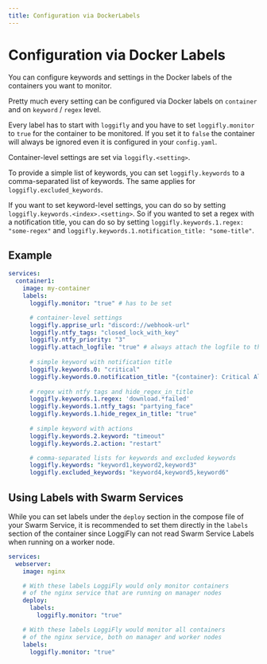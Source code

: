 ```yaml
---
title: Configuration via DockerLabels
---
```


# Configuration via Docker Labels

You can configure keywords and settings in the Docker labels of the containers you want to monitor.

Pretty much every setting can be configured via Docker labels on `container` and on `keyword` / `regex` level.

Every label has to start with `loggifly` and you have to set `loggifly.monitor` to `true` for the container to be monitored. If you set it to `false` the container will always be ignored even it is configured in your `config.yaml`.

Container-level settings are set via `loggifly.<setting>`. 

To provide a simple list of keywords, you can set `loggifly.keywords` to a comma-separated list of keywords. The same applies for `loggifly.excluded_keywords`.

If you want to set keyword-level settings, you can do so by setting `loggifly.keywords.<index>.<setting>`. 
So if you wanted to set a regex with a notification title, you can do so by setting `loggifly.keywords.1.regex: "some-regex"` and `loggifly.keywords.1.notification_title: "some-title"`.

## Example

```yaml
services:
  container1:
    image: my-container
    labels:
      loggifly.monitor: "true" # has to be set

      # container-level settings
      loggifly.apprise_url: "discord://webhook-url"
      loggifly.ntfy_tags: "closed_lock_with_key"
      loggifly.ntfy_priority: "3"
      loggifly.attach_logfile: "true" # always attach the logfile to the notification for this container
      
      # simple keyword with notification title
      loggifly.keywords.0: "critical" 
      loggifly.keywords.0.notification_title: "{container}: Critical Alert"
      
      # regex with ntfy tags and hide_regex_in_title
      loggifly.keywords.1.regex: 'download.*failed' 
      loggifly.keywords.1.ntfy_tags: "partying_face"
      loggifly.keywords.1.hide_regex_in_title: "true"
      
      # simple keyword with actions
      loggifly.keywords.2.keyword: "timeout" 
      loggifly.keywords.2.action: "restart"

      # comma-separated lists for keywords and excluded keywords
      loggifly.keywords: "keyword1,keyword2,keyword3"
      loggifly.excluded_keywords: "keyword4,keyword5,keyword6"
  ```


## Using Labels with Swarm Services

While you can set labels under the `deploy` section in the compose file of your Swarm Service, it is recommended to set them directly in the `labels` section of the container since LoggiFly can not read Swarm Service Labels when running on a worker node.

```yaml
services:
  webserver:
    image: nginx

    # With these labels LoggiFly would only monitor containers
    # of the nginx service that are running on manager nodes
    deploy:
      labels:
        loggifly.monitor: "true" 

    # With these labels LoggiFly would monitor all containers 
    # of the nginx service, both on manager and worker nodes
    labels:
      loggifly.monitor: "true"  
```
